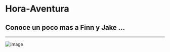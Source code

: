 # Hora-Aventura
## Conoce un poco mas a Finn y Jake ...
---
![image](https://github.com/JOEL3FF/Hora-Aventura/assets/114186464/39239031-b537-44df-9db8-915daa7e1edd)
